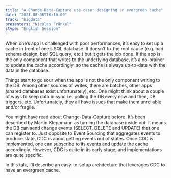 ```yaml
---
title: "A Change-Data-Capture use-case: designing an evergreen cache"
date: "2021-08-08T16:10:00" 
track: "bigdata"
presenters: "Nicolas Fränkel"
stype: "English Session"
---
```

When one’s app is challenged with poor performances, it’s easy to set up a cache in front of one’s SQL database. It doesn’t fix the root cause (e.g. bad schema design, bad SQL query, etc.) but it gets the job done. If the app is the only component that writes to the underlying database, it’s a no-brainer to update the cache accordingly, so the cache is always up-to-date with the data in the database.
 

 Things start to go sour when the app is not the only component writing to the DB. Among other sources of writes, there are batches, other apps (shared databases exist unfortunately), etc. One might think about a couple of ways to keep data in sync i.e. polling the DB every now and then, DB triggers, etc. Unfortunately, they all have issues that make them unreliable and/or fragile.
 

 You might have read about Change-Data-Capture before. It’s been described by Martin Kleppmann as turning the database inside out: it means the DB can send change events (SELECT, DELETE and UPDATE) that one can register to. Just opposite to Event Sourcing that aggregates events to produce state, CDC is about getting events out of states. Once CDC is implemented, one can subscribe to its events and update the cache accordingly. However, CDC is quite in its early stage, and implementations are quite specific.
 

 In this talk, I’ll describe an easy-to-setup architecture that leverages CDC to have an evergreen cache.